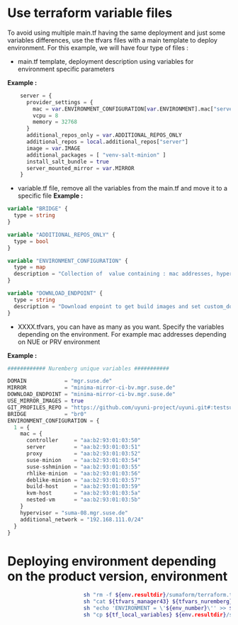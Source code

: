 # Use terraform variable files

To avoid using multiple main.tf having the same deployment and just some variables differences, use the tfvars files with a main template to deploy environment.
For this example, we will have four type of files : 
 - main.tf template, deployment description using variables for environment specific parameters

__Example :__
```terraform
    server = {
      provider_settings = {
        mac = var.ENVIRONMENT_CONFIGURATION[var.ENVIRONMENT].mac["server"]
        vcpu = 8
        memory = 32768
      }
      additional_repos_only = var.ADDITIONAL_REPOS_ONLY
      additional_repos = local.additional_repos["server"]
      image = var.IMAGE
      additional_packages = [ "venv-salt-minion" ]
      install_salt_bundle = true
      server_mounted_mirror = var.MIRROR
    }
```
 - variable.tf file, remove all the variables from the main.tf and move it to a specific file
   __Example :__
```terraform
variable "BRIDGE" {
  type = string
}

variable "ADDITIONAL_REPOS_ONLY" {
  type = bool
}

variable "ENVIRONMENT_CONFIGURATION" {
  type = map
  description = "Collection of  value containing : mac addresses, hypervisor and additional network"
}

variable "DOWNLOAD_ENDPOINT" {
  type = string
  description = "Download enpoint to get build images and set custom_download_endpoint. This value is equal to platform mirror"
}
```

 - XXXX.tfvars, you can have as many as you want. Specify the variables depending on the environment. For example mac addresses depending on NUE or PRV environment

__Example :__ 
```terraform
############ Nuremberg unique variables ###########

DOMAIN            = "mgr.suse.de"
MIRROR            = "minima-mirror-ci-bv.mgr.suse.de"
DOWNLOAD_ENDPOINT = "minima-mirror-ci-bv.mgr.suse.de"
USE_MIRROR_IMAGES = true
GIT_PROFILES_REPO = "https://github.com/uyuni-project/uyuni.git#:testsuite/features/profiles/internal_nue"
BRIDGE            = "br0"
ENVIRONMENT_CONFIGURATION = {
  1 = {
    mac = {
      controller     = "aa:b2:93:01:03:50"
      server         = "aa:b2:93:01:03:51"
      proxy          = "aa:b2:93:01:03:52"
      suse-minion    = "aa:b2:93:01:03:54"
      suse-sshminion = "aa:b2:93:01:03:55"
      rhlike-minion  = "aa:b2:93:01:03:56"
      deblike-minion = "aa:b2:93:01:03:57"
      build-host     = "aa:b2:93:01:03:59"
      kvm-host       = "aa:b2:93:01:03:5a"
      nested-vm      = "aa:b2:93:01:03:5b"
    }
    hypervisor = "suma-08.mgr.suse.de"
    additional_network = "192.168.111.0/24"
  }
}

```

# Deploying environment depending on the product version, environment 

```bash
                        sh "rm -f ${env.resultdir}/sumaform/terraform.tfvars"
                        sh "cat ${tfvars_manager43} ${tfvars_nuremberg} >> ${env.resultdir}/sumaform/terraform.tfvars"
                        sh "echo 'ENVIRONMENT = \'${env_number}\'' >> ${env.resultdir}/sumaform/terraform.tfvars"
                        sh "cp ${tf_local_variables} ${env.resultdir}/sumaform/"

```